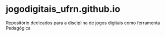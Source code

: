 # jogodigitais_ufrn.github.io
Repositório dedicados para a disciplina de jogos digitais como ferramenta Pedagógica 
